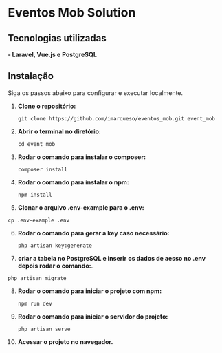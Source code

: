 # Eventos Mob Solution

## Tecnologias utilizadas

**- Laravel, Vue.js e PostgreSQL**

## Instalação

Siga os passos abaixo para configurar e executar localmente.

1. **Clone o repositório:**

   ```git clone https://github.com/imarqueso/eventos_mob.git event_mob```

2. **Abrir o terminal no diretório:**

   ```cd event_mob```
   
3. **Rodar o comando para instalar o composer:**

   ```composer install```

4. **Rodar o comando para instalar o npm:**

   ```npm install```

5. **Clonar o arquivo .env-example para o .env:**

  ```cp .env-example .env```

6. **Rodar o comando para gerar a key caso necessário:**

   ```php artisan key:generate```
   
7. **criar a tabela no PostgreSQL e inserir os dados de aesso no .env depois rodar o comando:**.

```php artisan migrate```

8. **Rodar o comando para iniciar o projeto com npm:**

   ```npm run dev```

9. **Rodar o comando para iniciar o servidor do projeto:**

   ```php artisan serve```

10. **Acessar o projeto no navegador.**




